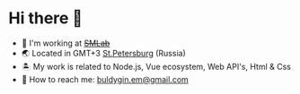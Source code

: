 
# Hi there 👋

- 🌝 I'm working at ~~[SMLab](https://smlab.digital/)~~
- 🌏 Located in GMT+3 [St.Petersburg](https://youtu.be/SUff9wXxlfE?t=11) (Russia)
- 🏝️ My work is related to Node.js, Vue ecosystem, Web API's, Html & Css
- 📨 How to reach me: <a href="mailto:buldygin.em@gmail.com">buldygin.em@gmail.com</a>

<img src="https://github-readme-stats.vercel.app/api/top-langs/?username=jnkbldgn&layout=compact" alt="" role="presentation" />
